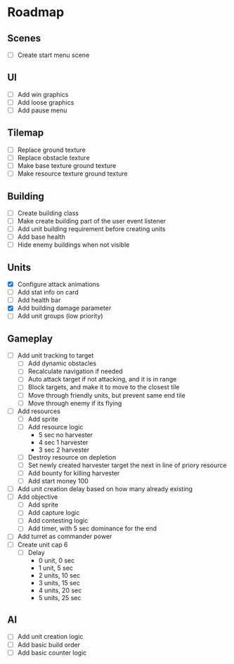 # Roadmap

## Scenes

- [ ] Create start menu scene

## UI

- [ ] Add win graphics
- [ ] Add loose graphics
- [ ] Add pause menu

## Tilemap

- [ ] Replace ground texture
- [ ] Replace obstacle texture
- [ ] Make base texture ground texture
- [ ] Make resource texture ground texture

## Building

- [ ] Create building class
- [ ] Make create building part of the user event listener
- [ ] Add unit building requirement before creating units
- [ ] Add base health
- [ ] Hide enemy buildings when not visible

## Units

- [x] Configure attack animations
- [ ] Add stat info on card
- [ ] Add health bar
- [x] Add building damage parameter
- [ ] Add unit groups (low priority)

## Gameplay

- [ ] Add unit tracking to target
  - [ ] Add dynamic obstacles
  - [ ] Recalculate navigation if needed
  - [ ] Auto attack target if not attacking, and it is in range
  - [ ] Block targets, and make it to move to the closest tile
  - [ ] Move through friendly units, but prevent same end tile
  - [ ] Move through enemy if its flying
- [ ] Add resources
  - [ ] Add sprite
  - [ ] Add resource logic
    - 5 sec no harvester
    - 4 sec 1 harvester
    - 3 sec 2 harvester
  - [ ] Destroy resource on depletion
  - [ ] Set newly created harvester target the next in line of priory resource
  - [ ] Add bounty for killing harvester
  - [ ] Add start money 100
- [ ] Add unit creation delay based on how many already existing
- [ ] Add objective
  - [ ] Add sprite
  - [ ] Add capture logic
  - [ ] Add contesting logic
  - [ ] Add timer, with 5 sec dominance for the end
- [ ] Add turret as commander power
- [ ] Create unit cap 6
  - [ ] Delay
    - 0 unit, 0 sec
    - 1 unit, 5 sec
    - 2 units, 10 sec
    - 3 units, 15 sec
    - 4 units, 20 sec
    - 5 units, 25 sec
    
## AI

- [ ] Add unit creation logic
- [ ] Add basic build order
- [ ] Add basic counter logic